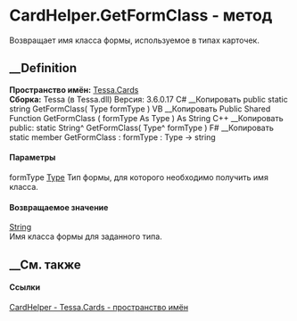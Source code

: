 # CardHelper.GetFormClass - метод
Возвращает имя класса формы, используемое в типах карточек.
## __Definition
 **Пространство имён:** [Tessa.Cards](N_Tessa_Cards.htm)  
 **Сборка:** Tessa (в Tessa.dll) Версия: 3.6.0.17
C# __Копировать
     public static string GetFormClass(
    	Type formType
    )
VB __Копировать
     Public Shared Function GetFormClass ( 
    	formType As Type
    ) As String
C++ __Копировать
     public:
    static String^ GetFormClass(
    	Type^ formType
    )
F# __Копировать
     static member GetFormClass : 
            formType : Type -> string 
#### Параметры
formType [Type](https://learn.microsoft.com/dotnet/api/system.type)
    Тип формы, для которого необходимо получить имя класса.
#### Возвращаемое значение
[String](https://learn.microsoft.com/dotnet/api/system.string)  
Имя класса формы для заданного типа.
##  __См. также
#### Ссылки
[CardHelper - ](T_Tessa_Cards_CardHelper.htm)
[Tessa.Cards - пространство имён](N_Tessa_Cards.htm)
